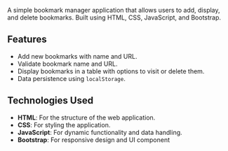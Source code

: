 A simple bookmark manager application that allows users to add, display, and delete bookmarks. Built using HTML, CSS, JavaScript, and Bootstrap.

## Features

- Add new bookmarks with name and URL.
- Validate bookmark name and URL.
- Display bookmarks in a table with options to visit or delete them.
- Data persistence using `localStorage`.

## Technologies Used

- **HTML**: For the structure of the web application.
- **CSS**: For styling the application.
- **JavaScript**: For dynamic functionality and data handling.
- **Bootstrap**: For responsive design and UI component

